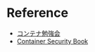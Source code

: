 # Reference

- [コンテナ勉強会](https://guni1192.github.io/container-workshop/)
- [Container Security Book](https://container-security.dev/)
